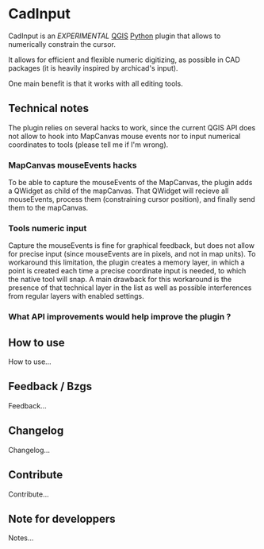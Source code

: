 # CadInput

CadInput is an _EXPERIMENTAL_ [QGIS](http://www.qgis.org) [Python](http://www.python.org) plugin that allows to numerically constrain the cursor.

It allows for efficient and flexible numeric digitizing, as possible in CAD packages (it is heavily inspired by archicad's input).

One main benefit is that it works with all editing tools.

## Technical notes

The plugin relies on several hacks to work, since the current QGIS API does not allow to hook into MapCanvas mouse events nor to input numerical coordinates to tools (please tell me if I'm wrong).

### MapCanvas mouseEvents hacks

To be able to capture the mouseEvents of the MapCanvas, the plugin adds a QWidget as child of the mapCanvas.
That QWidget will recieve all mouseEvents, process them (constraining cursor position), and finally send them to the mapCanvas.

### Tools numeric input

Capture the mouseEvents is fine for graphical feedback, but does not allow for precise input (since mouseEvents are in pixels, and not in map units).
To workaround this limitation, the plugin creates a memory layer, in which a point is created each time a precise coordinate input is needed, to which the native tool will snap.
A main drawback for this workaround is the presence of that technical layer in the list as well as possible interferences from regular layers with enabled settings.

### What API improvements would help improve the plugin ? 

## How to use

How to use...

## Feedback / Bzgs

Feedback...

## Changelog

Changelog...

## Contribute

Contribute...

## Note for developpers

Notes...